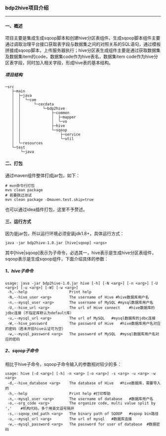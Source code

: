 ### bdp2hive项目介绍
---
#### 一、概述
项目主要是集成生成sqoop脚本和创建hive分区表组件。生成sqoop脚本组件主要通过调取治理平台接口获取表字段与数据集之间的对照关系的SQL语句，通过模板拼接成sqoop脚本，上传服务器执行；hive分区表生成组件主要是通过获取数据集及数据集item的code，数据集code作为hive表名，数据集item code作为hive分区表字段，同时加入相关字段，形成hive表的基本结构。

##### 项目结构

```
─src
   ├─main
   │  ├─java
   │  │  └─com
   │  │      └─cecdata
   │  │          └─bdp2hive
   │  │              ├─common
   │  │              │  ├─mapper
   │  │              │  └─vo
   │  │              ├─hive
   │  │              └─sqoop
   │  │                  ├─service
   │  │                  └─util
   │  └─resources
   └─test
       └─java
```

#### 二、打包
通过maven组件整体打成jar包，如下：
```
# mvn命令行打包
mvn clean package
# 若要跳过测试
mvn clean package -Dmaven.test.skip=true
```
也可以通过idea插件打包，这里不予赘述。

#### 三、运行方式
因为是jar包，所以运行环境必须安装jdk1.8+，具体运行方式：
```
java -jar bdp2hive-1.0.jar [hive|sqoop] <args>
```
其中[hive|sqoop]表示为子命令，必选其一，hive表示是生成hive分区表组件，sqoop表示是生成sqoop组件，下面介绍具体的参数：
##### 1、hive子命令
```
usage: java -jar bdp2hive-1.0.jar hive [-h] [-N <arg>] [-n <arg>] [-U <arg>] [-u <arg>] [-W] [-w <arg>]
 -h,--help                   Print help
 -N,--hive_user <arg>        The username of Hive #hive数据库用户名
 -n,--mysql_user <arg>       The username of MySQL #mysql数据库用户名
 -U,--hive_url <arg>         The url of Hive connect    #hive数据库的jdbc连接（不指定库默认为default库）
 -u,--mysql_url <arg>        The url of MySQL   #mysql数据库的jdbc连接
 -W,--hive_password          The password of Hive   #hive数据库用户名对应的密码（若未开启hive认证可为空）
 -w,--mysql_password <arg>   The password of MySQL  #mysql数据库用户名对应的密码
```

##### 2、sqoop子命令
相比于hive子命令，sqoop子命令输入的参数相对较少的多：
```
usage: hive [-d <arg>] [-h] -n <arg> [-o <arg>] -s <arg> -u <arg> -w <arg>
 -d,--hive_database <arg>    The database of Hive   #hive数据库，需要导入的
 -h,--help                   Print help #打印帮助
 -n,--mysql_user <arg>       The username of database   #数据库用户名
 -o,--org_code <arg>         The organize code, multi value split by ','    #机构代码，多个用英文逗号隔开
 -s,--sqoop_cmd_path <arg>   The binary path of SQOOP   #sqoop bin路径
 -u,--mysql_url <arg>        The url of mysql   #数据库连接
 -w,--mysql_password <arg>   The password for user of database  #数据密码
```